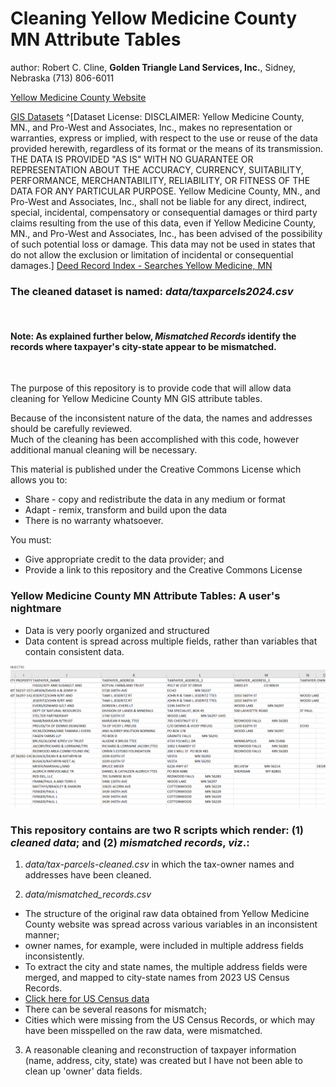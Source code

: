 # Cleaning Yellow Medicine County MN Attribute Tables  
author: Robert C. Cline, **Golden Triangle Land Services, Inc.**, Sidney, Nebraska (713) 806-6011

[Yellow Medicine County Website](https://www.co.ym.mn.gov/)

[GIS Datasets](https://shareopendata-yellowmedicine.hub.arcgis.com/datasets/b541e04a4c204811ab3251a980b92138_0/explore?location=44.737651%2C-95.905650%2C10.36)  ^[Dataset License: DISCLAIMER: Yellow Medicine County, MN., and Pro-West and Associates, Inc., makes no representation or warranties, express or implied, with respect to the use or reuse of the data provided herewith, regardless of its format or the means of its transmission. THE DATA IS PROVIDED "AS IS" WITH NO GUARANTEE OR REPRESENTATION ABOUT THE ACCURACY, CURRENCY, SUITABILITY, PERFORMANCE, MERCHANTABILITY, RELIABILITY, OR FITNESS OF THE DATA FOR ANY PARTICULAR PURPOSE. Yellow Medicine County, MN., and Pro-West and Associates, Inc., shall not be liable for any direct, indirect, special, incidental, compensatory or consequential damages or third party claims resulting from the use of this data, even if Yellow Medicine County, MN., and Pro-West and Associates, Inc., has been advised of the possibility of such potential loss or damage. This data may not be used in states that do not allow the exclusion or limitation of incidental or consequential damages.]
[Deed Record Index - Searches Yellow Medicine, MN](https://www.idocmarket.com/Subscription/Subscribe?county=YELMN1)


### The cleaned dataset is named: ***data/taxparcels2024.csv*** 

<br>

#### Note:  As explained further below, *Mismatched Records* identify the records where taxpayer's city-state appear to be mismatched.  


<br>  


The purpose of this repository is to provide code that will allow data cleaning for Yellow Medicine County MN GIS attribute tables.  

Because of the inconsistent nature of the data, the names and addresses should be carefully reviewed.  
Much of the cleaning has been accomplished with this code, however additional manual cleaning will be necessary.

This material is published under the Creative Commons License which allows you to:

* Share - copy and redistribute the data in any medium or format
* Adapt - remix, transform and build upon the data
* There is no warranty whatsoever.

You must:
  
* Give appropriate credit to the data provider; and
* Provide a link to this repository and the Creative Commons License 

### Yellow Medicine County MN Attribute Tables: A user's nightmare  

* Data is very poorly organized and structured  
* Data content is spread across multiple fields, rather than variables that contain consistent data.  


![](images/attribute_table.png)


### This repository contains are two R scripts which render: (1) *cleaned data*; and (2) *mismatched records*, *viz*.:

1. *data/tax-parcels-cleaned.csv* in which the tax-owner names and addresses have been cleaned. 

2. *data/mismatched_records.csv* 
  - The structure of the original raw data obtained from Yellow Medicine County website was spread across various variables in an inconsistent manner;
  - owner names, for example, were included in multiple address fields inconsistently.
  - To extract the city and state names, the multiple address fields were merged, and mapped to city-state names from 2023 US Census Records.
  - [Click here for US Census data](https://www.census.gov/data/tables/time-series/demo/popest/2020s-total-cities-and-towns.html) 
  - There can be several reasons for mismatch; 
  - Cities which were missing from the US Census Records, or which may have been misspelled on the raw data, were mismatched.
  
3. A reasonable cleaning and reconstruction of taxpayer information (name, address, city, state) was created but I have not been able to clean up 'owner' data fields.  
